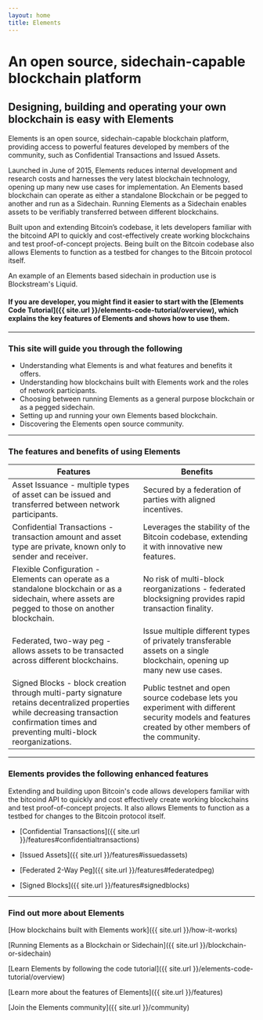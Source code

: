 ```yaml
---
layout: home
title: Elements
---
```

# An open source, sidechain-capable blockchain platform

## Designing, building and operating your own blockchain is easy with Elements

Elements is an open source, sidechain-capable blockchain platform, providing access to powerful features developed by members of the community, such as Confidential Transactions and Issued Assets.

Launched in June of 2015, Elements reduces internal development and research costs and harnesses the very latest blockchain technology, opening up many new use cases for implementation. An Elements based blockchain can operate as either a standalone Blockchain or be pegged to another and run as a Sidechain. Running Elements as a Sidechain enables assets to be verifiably transferred between different blockchains.

Built upon and extending Bitcoin’s codebase, it lets developers familiar with the bitcoind API to quickly and cost-effectively create working blockchains and test proof-of-concept projects. Being built on the Bitcoin codebase also allows Elements to function as a testbed for changes to the Bitcoin protocol itself.

An example of an Elements based sidechain in production use is Blockstream's Liquid.

#### If you are developer, you might find it easier to start with the [Elements Code Tutorial]({{ site.url }}/elements-code-tutorial/overview), which explains the key features of Elements and shows how to use them.
 
* * * 

### This site will guide you through the following

* Understanding what Elements is and what features and benefits it offers.
* Understanding how blockchains built with Elements work and the roles of network participants.
* Choosing between running Elements as a general purpose blockchain or as a pegged sidechain.
* Setting up and running your own Elements based blockchain.
* Discovering the Elements open source community.

* * * 

### The features and benefits of using Elements

|Features|Benefits|
|--------|--------|
|    Asset Issuance - multiple types of asset can be issued and transferred between network participants.|    Secured by a federation of parties with aligned incentives.|
|    Confidential Transactions - transaction amount and asset type are private, known only to sender and receiver.|    Leverages the stability of the Bitcoin codebase, extending it with innovative new features.|
|    Flexible Configuration - Elements can operate as a standalone blockchain or as a sidechain, where assets are pegged to those on another blockchain.|    No risk of multi-block reorganizations - federated blocksigning provides rapid transaction finality.|
|     Federated, two-way peg - allows assets to be transacted across different blockchains.|    Issue multiple different types of privately transferable assets on a single blockchain, opening up many new use cases.|
|    Signed Blocks - block creation through multi-party signature retains decentralized properties while decreasing transaction confirmation times and preventing multi-block reorganizations.|    Public testnet and open source codebase lets you experiment with different security models and features created by other members of the community.|

* * * 

### Elements provides the following enhanced features

Extending and building upon Bitcoin's code allows developers familiar with the bitcoind API to quickly and cost effectively create working blockchains and test proof-of-concept projects. It also allows Elements to function as a testbed for changes to the Bitcoin protocol itself.

* [Confidential Transactions]({{ site.url }}/features#confidentialtransactions)

* [Issued Assets]({{ site.url }}/features#issuedassets)

* [Federated 2-Way Peg]({{ site.url }}/features#federatedpeg)

* [Signed Blocks]({{ site.url }}/features#signedblocks)

* * * 

### Find out more about Elements

[How blockchains built with Elements work]({{ site.url }}/how-it-works)

[Running Elements as a Blockchain or Sidechain]({{ site.url }}/blockchain-or-sidechain)

[Learn Elements by following the code tutorial]({{ site.url }}/elements-code-tutorial/overview)

[Learn more about the features of Elements]({{ site.url }}/features)

[Join the Elements community]({{ site.url }}/community)

